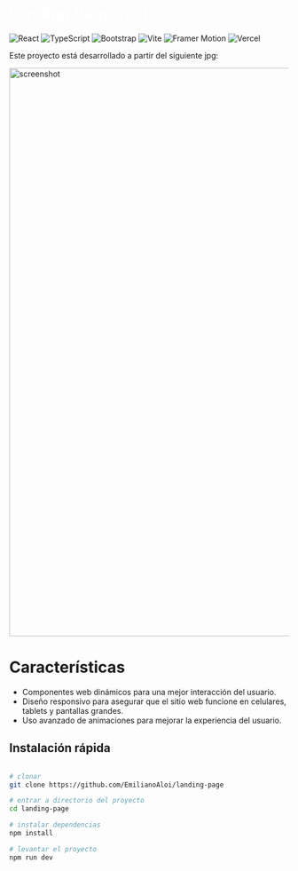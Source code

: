 # <span style="color: #fff;"> Landing Page Tech  </span>
![React](https://img.shields.io/badge/React-61DAFB?style=for-the-badge&logo=react&logoColor=black)
![TypeScript](https://img.shields.io/badge/TypeScript-blue?style=for-the-badge&logo=typescript&logoColor=white)
![Bootstrap](https://img.shields.io/badge/-Bootstrap-7952B3?style=for-the-badge&logo=bootstrap&logoColor=white)
![Vite](https://img.shields.io/static/v1?style=for-the-badge&message=Vite&color=373e47&logo=Vite&logoColor=967cff&label=)
![Framer Motion](https://img.shields.io/badge/Framer%20Motion-e630bf?style=for-the-badge&logo=framer&logoColor=white)
![Vercel](https://img.shields.io/static/v1?style=for-the-badge&message=Vercel&color=373e47&logo=Vercel&logoColor=FFFFFF&label=)

Este proyecto está desarrollado a partir del siguiente jpg:

   <img width="1024" src="public/landing.png" alt="screenshot">


# Características

- Componentes web dinámicos para una mejor interacción del usuario.
- Diseño responsivo para asegurar que el sitio web funcione en celulares, tablets y pantallas grandes.
- Uso avanzado de animaciones para mejorar la experiencia del usuario.


## Instalación rápida 

```bash

# clonar
git clone https://github.com/EmilianoAloi/landing-page

# entrar a directorio del proyecto
cd landing-page

# instalar dependencias
npm install

# levantar el proyecto
npm run dev

```